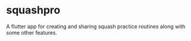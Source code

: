 # squashpro
A flutter app for creating and sharing squash practice routines along with some other features.
